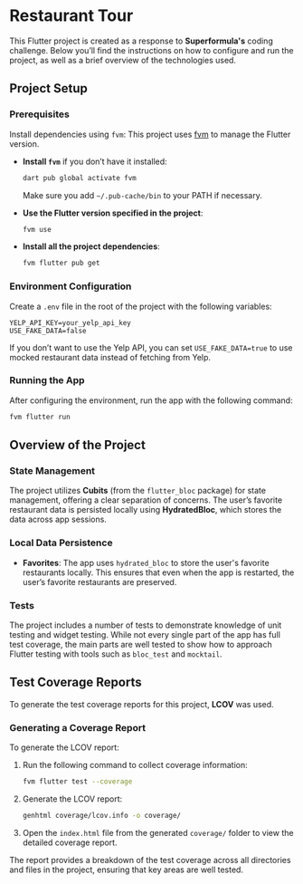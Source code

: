 # Restaurant Tour

This Flutter project is created as a response to **Superformula's** coding challenge. Below you’ll find the instructions on how to configure and run the project, as well as a brief overview of the technologies used.

## Project Setup

### Prerequisites

Install dependencies using `fvm`: This project uses [fvm](https://fvm.app/) to manage the Flutter version.

- **Install `fvm`** if you don’t have it installed:

  ```sh
  dart pub global activate fvm
  ```

  Make sure you add `~/.pub-cache/bin` to your PATH if necessary.

- **Use the Flutter version specified in the project**:

  ```sh
  fvm use
  ```

- **Install all the project dependencies**:

  ```sh
  fvm flutter pub get
  ```

### Environment Configuration

Create a `.env` file in the root of the project with the following variables:

```env
YELP_API_KEY=your_yelp_api_key
USE_FAKE_DATA=false
```

If you don’t want to use the Yelp API, you can set `USE_FAKE_DATA=true` to use mocked restaurant data instead of fetching from Yelp.

### Running the App

After configuring the environment, run the app with the following command:

```sh
fvm flutter run
```

## Overview of the Project

### State Management

The project utilizes **Cubits** (from the `flutter_bloc` package) for state management, offering a clear separation of concerns. The user’s favorite restaurant data is persisted locally using **HydratedBloc**, which stores the data across app sessions.

### Local Data Persistence

- **Favorites**: The app uses `hydrated_bloc` to store the user's favorite restaurants locally. This ensures that even when the app is restarted, the user’s favorite restaurants are preserved.

### Tests

The project includes a number of tests to demonstrate knowledge of unit testing and widget testing. While not every single part of the app has full test coverage, the main parts are well tested to show how to approach Flutter testing with tools such as `bloc_test` and `mocktail`.

## Test Coverage Reports

To generate the test coverage reports for this project, **LCOV** was used.

### Generating a Coverage Report

To generate the LCOV report:

1. Run the following command to collect coverage information:

   ```sh
   fvm flutter test --coverage
   ```

2. Generate the LCOV report:

   ```sh
   genhtml coverage/lcov.info -o coverage/
   ```

3. Open the `index.html` file from the generated `coverage/` folder to view the detailed coverage report.

The report provides a breakdown of the test coverage across all directories and files in the project, ensuring that key areas are well tested.
